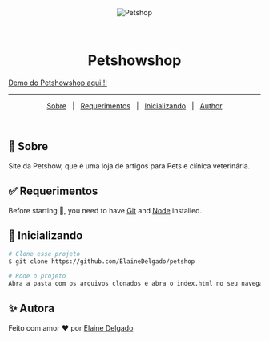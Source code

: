 <div align="center" id="top"> 
  <img src="./.github/app.gif" alt="Petshop" />

  &#xa0;

</div>

<h1 align="center">Petshowshop</h1>
<a href="https://petshowshop.netlify.app">Demo do Petshowshop aqui!!!</a>

<hr> 

<p align="center">
  <a href="#dart-about">Sobre</a> &#xa0; | &#xa0; 
  <a href="#white_check_mark-requirements">Requerimentos</a> &#xa0; | &#xa0;
  <a href="#checkered_flag-starting">Inicializando</a> &#xa0; | &#xa0;
  <a href="https://github.com/{{YOUR_GITHUB_USERNAME}}" target="_blank">Author</a>
</p>

<br>

## :dart: Sobre ##

Site da Petshow, que é uma loja de artigos para Pets e clínica veterinária.


## :white_check_mark: Requerimentos ##

Before starting :checkered_flag:, you need to have [Git](https://git-scm.com) and [Node](https://nodejs.org/en/) installed.

## :checkered_flag: Inicializando ##

```bash
# Clone esse projeto
$ git clone https://github.com/ElaineDelgado/petshop

# Rode o projeto
Abra a pasta com os arquivos clonados e abra o index.html no seu navegador preferido.
```


## :sparkles: Autora ##
Feito com amor :heart: por <a href="https://github.com/ElaineDelgado" target="_blank">Elaine Delgado</a>


